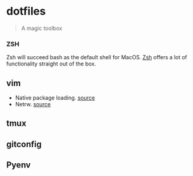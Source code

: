 # dotfiles
> A magic toolbox 

### ZSH

Zsh will succeed bash as the default shell for MacOS. [Zsh](https://zsh.sourceforge.io/Doc/Release/zsh_toc.html#SEC_Contents) offers a lot of functionality straight out of the box. 

## vim

- Native package loading. [source](https://vimhelp.org/repeat.txt.html#packages) 
- Netrw. [source](https://vimhelp.org/pi_netrw.txt.html)

## tmux


## gitconfig


## Pyenv
